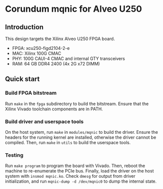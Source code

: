 # Corundum mqnic for Alveo U250

## Introduction

This design targets the Xilinx Alveo U250 FPGA board.

* FPGA: xcu250-figd2104-2-e
* MAC: Xilinx 100G CMAC
* PHY: 100G CAUI-4 CMAC and internal GTY transceivers
* RAM: 64 GB DDR4 2400 (4x 2G x72 DIMM)

## Quick start

### Build FPGA bitstream

Run `make` in the `fpga` subdirectory to build the bitstream.  Ensure that the Xilinx Vivado toolchain components are in PATH.

### Build driver and userspace tools

On the host system, run `make` in `modules/mqnic` to build the driver.  Ensure the headers for the running kernel are installed, otherwise the driver cannot be compiled.  Then, run `make` in `utils` to build the userspace tools.

### Testing

Run `make program` to program the board with Vivado.  Then, reboot the machine to re-enumerate the PCIe bus.  Finally, load the driver on the host system with `insmod mqnic.ko`.  Check `dmesg` for output from driver initialization, and run `mqnic-dump -d /dev/mqnic0` to dump the internal state.
